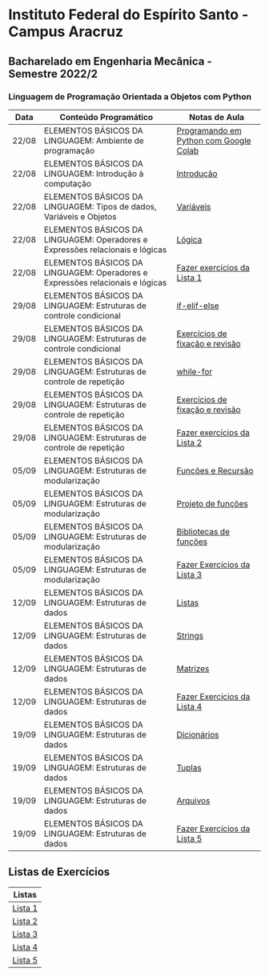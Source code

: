 # Instituto Federal do Espírito Santo - Campus Aracruz
## Bacharelado em Engenharia Mecânica - Semestre 2022/2
### Linguagem de Programação Orientada a Objetos com Python


| Data | Conteúdo Programático | Notas de Aula |
| --- | --- | --- |
| 22/08| ELEMENTOS BÁSICOS DA LINGUAGEM: Ambiente de programação | [Programando em Python com Google Colab](aula-00.ipynb) |
| 22/08| ELEMENTOS BÁSICOS DA LINGUAGEM: Introdução à computação | [Introdução](aula-01.ipynb) |
| 22/08| ELEMENTOS BÁSICOS DA LINGUAGEM: Tipos de dados, Variáveis e Objetos | [Variáveis](aula-02.ipynb) |
| 22/08| ELEMENTOS BÁSICOS DA LINGUAGEM: Operadores e Expressões relacionais e lógicas | [Lógica](aula-04.ipynb) |
| 22/08| ELEMENTOS BÁSICOS DA LINGUAGEM: Operadores e Expressões relacionais e lógicas | [Fazer exercícios da Lista 1](lista-01.ipynb) |
| 29/08| ELEMENTOS BÁSICOS DA LINGUAGEM: Estruturas de controle condicional | [if-elif-else](aula-05.ipynb) |
| 29/08| ELEMENTOS BÁSICOS DA LINGUAGEM: Estruturas de controle condicional | [Exercícios de fixação e revisão](aula-06.ipynb) |
| 29/08| ELEMENTOS BÁSICOS DA LINGUAGEM: Estruturas de controle de repetição | [while-for](aula-07.ipynb) |
| 29/08| ELEMENTOS BÁSICOS DA LINGUAGEM: Estruturas de controle de repetição | [Exercícios de fixação e revisão](aula-07b.ipynb) |
| 29/08| ELEMENTOS BÁSICOS DA LINGUAGEM: Estruturas de controle de repetição | [Fazer exercícios da Lista 2](lista-02.ipynb) |
| 05/09| ELEMENTOS BÁSICOS DA LINGUAGEM: Estruturas de modularização | [Funções e Recursão](aula-08.ipynb) |
| 05/09| ELEMENTOS BÁSICOS DA LINGUAGEM: Estruturas de modularização | [Projeto de funções](aula-09.ipynb)  |
| 05/09| ELEMENTOS BÁSICOS DA LINGUAGEM: Estruturas de modularização | [Bibliotecas de funções](aula-10.ipynb)  |
| 05/09| ELEMENTOS BÁSICOS DA LINGUAGEM: Estruturas de modularização | [Fazer Exercícios da Lista 3](lista-03.ipynb) |
| 12/09| ELEMENTOS BÁSICOS DA LINGUAGEM: Estruturas de dados | [Listas](https://penseallen.github.io/PensePython2e/10-listas.html) |
| 12/09| ELEMENTOS BÁSICOS DA LINGUAGEM: Estruturas de dados | [Strings](https://penseallen.github.io/PensePython2e/08-strings.html) |
| 12/09| ELEMENTOS BÁSICOS DA LINGUAGEM: Estruturas de dados | [Matrizes](aula-11.ipynb) |
| 12/09| ELEMENTOS BÁSICOS DA LINGUAGEM: Estruturas de dados | [Fazer Exercícios da Lista 4](lista-04.ipynb) |
| 19/09| ELEMENTOS BÁSICOS DA LINGUAGEM: Estruturas de dados | [Dicionários](https://penseallen.github.io/PensePython2e/11-dicionarios.html) |
| 19/09| ELEMENTOS BÁSICOS DA LINGUAGEM: Estruturas de dados | [Tuplas](https://penseallen.github.io/PensePython2e/12-tuplas.html) |
| 19/09| ELEMENTOS BÁSICOS DA LINGUAGEM: Estruturas de dados | [Arquivos](aula-12.ipynb) |
| 19/09| ELEMENTOS BÁSICOS DA LINGUAGEM: Estruturas de dados | [Fazer Exercícios da Lista 5](lista-05.ipynb) |
## Listas de Exercícios

| Listas |
| ---    |
| [Lista 1](lista-01.ipynb) |
| [Lista 2](lista-02.ipynb) |
| [Lista 3](lista-03.ipynb) |
| [Lista 4](lista-04.ipynb) |
| [Lista 5](lista-05.ipynb) |
